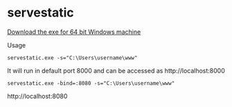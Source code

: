 # servestatic

[Download the exe for 64 bit Windows machine](https://github.com/manuks/servestatic/raw/master/download/servestatic.exe)

Usage
```
servestatic.exe -s="C:\Users\username\www"
```
It will run in default port 8000 and can be accessed as http://localhost:8000

```
servestatic.exe -bind=:8080 -s="C:\Users\username\www"
```
http://localhost:8080
